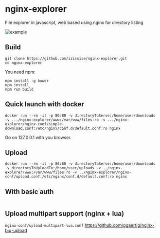 # nginx-explorer
File explorer in javascript, web based
using nginx for directory listing

![example](https://raw.github.com/izissise/nginx-explorer/master/images/example.png "Example")

## Build
```
git clone https://github.com/izissise/nginx-explorer.git
cd nginx-explorer
```

You need npm:
```
npm install -g bower
npm install
npm run build
```

## Quick launch with docker
```
docker run --rm -it -p 80:80 -v directoryToServe:/home/user/downloads -v .../nginx-explorer/www:/var/www/files:ro -v .../nginx-explorer/nginx-conf/simple-download.conf:/etc/nginx/conf.d/default.conf:ro nginx
```
Go on 127.0.0.1 with you browser.


## Upload
```
docker run --rm -it -p 80:80 -v directoryToServe:/home/user/downloads -v directoryToUploadTo:/home/user/uploads -v ../nginx-explorer/www:/var/www/files:ro -v ../nginx-explorer/nginx-conf/upload.conf:/etc/nginx/conf.d/default.conf:ro nginx
```

## With basic auth
```

```

## Upload multipart support (nginx + lua)
`nginx-conf/upload-multipart-lua.conf`
https://github.com/pgaertig/nginx-big-upload

